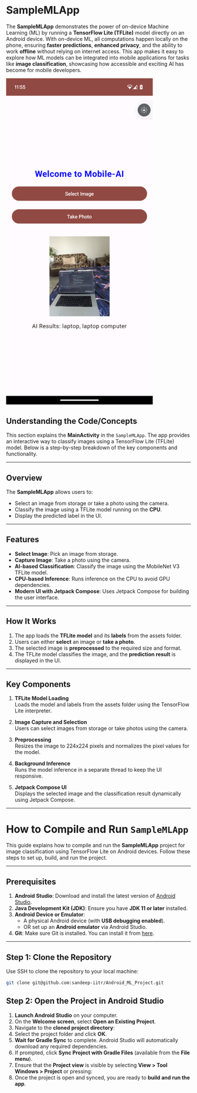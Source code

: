 # SampleMLApp
The **SampleMLApp** demonstrates the power of on-device Machine Learning (ML) by running a **TensorFlow Lite (TFLite)** model directly on an Android device. With on-device ML, all computations happen locally on the phone, ensuring **faster predictions**, **enhanced privacy**, and the ability to work **offline** without relying on internet access. This app makes it easy to explore how ML models can be integrated into mobile applications for tasks like **image classification**, showcasing how accessible and exciting AI has become for mobile developers. 

<img src="https://github.com/sandeep-iitr/Android_ML_Project/blob/main/MainScreen.png" alt="Main Screen" width="400"/>


## Understanding the Code/Concepts

This section explains the **MainActivity** in the `SampleMLApp`. The app provides an interactive way to classify images using a TensorFlow Lite (TFLite) model. Below is a step-by-step breakdown of the key components and functionality.

---

## Overview

The **SampleMLApp** allows users to:
- Select an image from storage or take a photo using the camera.
- Classify the image using a TFLite model running on the **CPU**.
- Display the predicted label in the UI.

---

## Features

- **Select Image**: Pick an image from storage.
- **Capture Image**: Take a photo using the camera.
- **AI-based Classification**: Classify the image using the MobileNet V3 TFLite model.
- **CPU-based Inference**: Runs inference on the CPU to avoid GPU dependencies.
- **Modern UI with Jetpack Compose**: Uses Jetpack Compose for building the user interface.

---

## How It Works

1. The app loads the **TFLite model** and its **labels** from the assets folder.
2. Users can either **select** an image or **take a photo**.
3. The selected image is **preprocessed** to the required size and format.
4. The TFLite model classifies the image, and the **prediction result** is displayed in the UI.

---

## Key Components

1. **TFLite Model Loading**  
   Loads the model and labels from the assets folder using the TensorFlow Lite interpreter.

2. **Image Capture and Selection**  
   Users can select images from storage or take photos using the camera.

3. **Preprocessing**  
   Resizes the image to 224x224 pixels and normalizes the pixel values for the model.

4. **Background Inference**  
   Runs the model inference in a separate thread to keep the UI responsive.

5. **Jetpack Compose UI**  
   Displays the selected image and the classification result dynamically using Jetpack Compose.

---


# How to Compile and Run `SampleMLApp`

This guide explains how to compile and run the **SampleMLApp** project for image classification using TensorFlow Lite on Android devices. Follow these steps to set up, build, and run the project.

---

## Prerequisites

1. **Android Studio**: Download and install the latest version of [Android Studio](https://developer.android.com/studio).
2. **Java Development Kit (JDK)**: Ensure you have **JDK 11 or later** installed.
3. **Android Device or Emulator**:  
   - A physical Android device (with **USB debugging enabled**).  
   - OR set up an **Android emulator** via Android Studio.
4. **Git**: Make sure Git is installed. You can install it from [here](https://git-scm.com/downloads).

---

##  Step 1: Clone the Repository

Use SSH to clone the repository to your local machine:

```bash
git clone git@github.com:sandeep-iitr/Android_ML_Project.git
```

## Step 2: Open the Project in Android Studio

1. **Launch Android Studio** on your computer.
2. On the **Welcome screen**, select **Open an Existing Project**.
3. Navigate to the **cloned project directory**:
4. Select the project folder and click **OK**.
5. **Wait for Gradle Sync** to complete. Android Studio will automatically download any required dependencies.
6. If prompted, click **Sync Project with Gradle Files** (available from the **File menu**).
7. Ensure that the **Project view** is visible by selecting **View > Tool Windows > Project** or pressing:
8. Once the project is open and synced, you are ready to **build and run the app**.



